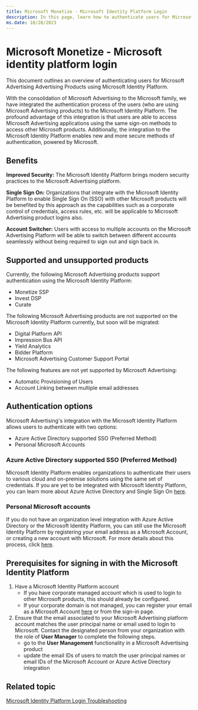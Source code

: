 ```yaml
---
title: Microsoft Monetize - Microsoft Identity Platform Login
description: In this page, learn how to authenticate users for Microsoft Advertising Advertising Products using Microsoft Identity Platform and what are the benefits of doing this.
ms.date: 10/28/2023
---
```


# Microsoft Monetize - Microsoft identity platform login

This document outlines an overview of authenticating users for Microsoft Advertising Advertising Products using Microsoft Identity Platform.

With the consolidation of Microsoft Advertising to the Microsoft family, we have integrated the authentication process of the users (who are using Microsoft Advertising products) to the Microsoft Identity Platform. The profound advantage of this integration is that users are able to access Microsoft Advertising applications using the same sign-on methods to access other Microsoft products. Additionally, the integration to the Microsoft Identity Platform enables new and more secure methods of authentication, powered by Microsoft.

## Benefits

**Improved Security:** The Microsoft Identity Platform brings modern security practices to the Microsoft Advertising platform.

**Single Sign On:** Organizations that integrate with the Microsoft Identity Platform to enable Single Sign On (SSO) with other Microsoft products will be benefited by this approach as the capabilities such as a corporate control of credentials, access rules, etc. will be applicable to Microsoft Advertising product logins also.

**Account Switcher:** Users with access to multiple accounts on the Microsoft Advertising Platform will be able to switch between different accounts seamlessly without being required to sign out and sign back in.

## Supported and unsupported products

Currently, the following Microsoft Advertising products support authentication using the Microsoft Identity Platform:

- Monetize SSP
- Invest DSP
- Curate

The following Microsoft Advertising products are not supported on the Microsoft Identity Platform currently, but soon will be migrated:

- Digital Platform API
- Impression Bus API
- Yield Analytics
- Bidder Platform
- Microsoft Advertising Customer Support Portal

The following features are not yet supported by Microsoft Advertising:

- Automatic Provisioning of Users
- Account Linking between multiple email addresses

## Authentication options

Microsoft Advertising's integration with the Microsoft Identity Platform allows users to authenticate with two options:

- Azure Active Directory supported SSO (Preferred Method)
- Personal Microsoft Accounts

### Azure Active Directory supported SSO (Preferred Method)

Microsoft Identity Platform enables organizations to authenticate their users to various cloud and on-premise solutions using the same set of credentials. If you are yet to be integrated with Microsoft Identity Platform, you can learn more about Azure Active Directory and Single Sign On [here](https://www.microsoft.com/en-us/security/business/identity-access/microsoft-entra-single-sign-on).

### Personal Microsoft accounts

If you do not have an organization level integration with Azure Active Directory or the Microsoft Identity Platform, you can still use the Microsoft Identity Platform by registering your email address as a Microsoft Account, or creating a new account with Microsoft. For more details about this process, click [here](https://account.microsoft.com/account/Account).

## Prerequisites for signing in with the Microsoft Identity Platform

1. Have a Microsoft Identity Platform account
    - If you have corporate managed account which is used to login to other Microsoft products, this should already be configured.
    - If your corporate domain is not managed, you can register your email as a Microsoft Account [here](https://account.microsoft.com/account/Account) or from the sign-in page.
1. Ensure that the email associated to your Microsoft Advertising platform account matches the user principal name or email used to login to Microsoft. Contact the designated person from your organization with the role of **User Manager** to complete the following steps.
    - go to the **User Management** functionality in a Microsoft Advertising product
    - update the email IDs of users to match the user principal names or email IDs of the Microsoft Account or Azure Active Directory integration

## Related topic

[Microsoft Identity Platform Login Troubleshooting](microsoft-identity-platform-login-troubleshooting.md)
